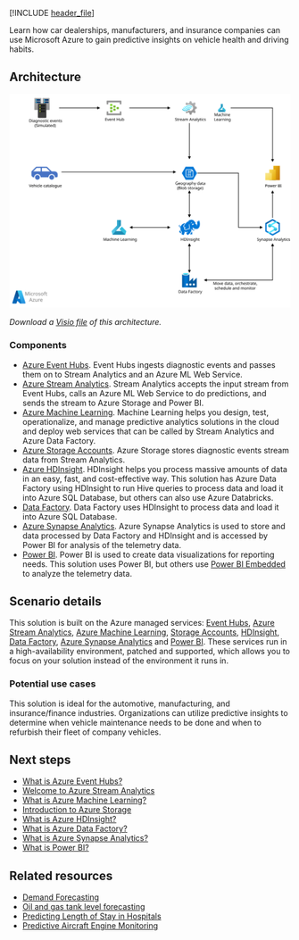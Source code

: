 [!INCLUDE [header_file](../../../includes/sol-idea-header.md)]

Learn how car dealerships, manufacturers, and insurance companies can use Microsoft Azure to gain predictive insights on vehicle health and driving habits.

## Architecture

![Architecture Diagram show the flow of information through the different computer systems that help with the predictive insights of vehicle telematics.](../media/predictive-insights-with-vehicle-telematics.svg)

*Download a [Visio file](https://arch-center.azureedge.net/predictive-insights-with-vehicle-telematics.vsdx) of this architecture.*

### Components

* [Azure Event Hubs](https://azure.microsoft.com/services/event-hubs). Event Hubs ingests diagnostic events and passes them on to Stream Analytics and an Azure ML Web Service.
* [Azure Stream Analytics](https://azure.microsoft.com/services/stream-analytics). Stream Analytics accepts the input stream from Event Hubs, calls an Azure ML Web Service to do predictions, and sends the stream to Azure Storage and Power BI.
* [Azure Machine Learning](https://azure.microsoft.com/free/machine-learning). Machine Learning helps you design, test, operationalize, and manage predictive analytics solutions in the cloud and deploy web services that can be called by Stream Analytics and Azure Data Factory.
* [Azure Storage Accounts](https://azure.microsoft.com/free/storage). Azure Storage stores diagnostic events stream data from Stream Analytics.
* [Azure HDInsight](https://azure.microsoft.com/free/hdinsight). HDInsight helps you process massive amounts of data in an easy, fast, and cost-effective way. This solution has Azure Data Factory using HDInsight to run Hive queries to process data and load it into Azure SQL Database, but others can also use Azure Databricks.
* [Data Factory](https://azure.microsoft.com/services/data-factory). Data Factory uses HDInsight to process data and load it into Azure SQL Database.
* [Azure Synapse Analytics](https://azure.microsoft.com/services/synapse-analytics). Azure Synapse Analytics is used to store and data processed by Data Factory and HDInsight and is accessed by Power BI for analysis of the telemetry data.
* [Power BI](https://powerbi.microsoft.com). Power BI is used to create data visualizations for reporting needs. This solution uses Power BI, but others use [Power BI Embedded](https://azure.microsoft.com/services/power-bi-embedded) to analyze the telemetry data.

## Scenario details

This solution is built on the Azure managed services: [Event Hubs](https://azure.microsoft.com/services/event-hubs), [Azure Stream Analytics](https://azure.microsoft.com/services/stream-analytics), [Azure Machine Learning](https://azure.microsoft.com/services/machine-learning), [Storage Accounts](https://azure.microsoft.com/services/storage), [HDInsight](https://azure.microsoft.com/services/hdinsight), [Data Factory](https://azure.microsoft.com/services/data-factory), [Azure Synapse Analytics](https://azure.microsoft.com/services/synapse-analytics) and [Power BI](https://powerbi.microsoft.com). These services run in a high-availability environment, patched and supported, which allows you to focus on your solution instead of the environment it runs in.

### Potential use cases

This solution is ideal for the automotive, manufacturing, and insurance/finance industries. Organizations can utilize predictive insights to determine when vehicle maintenance needs to be done and when to refurbish their fleet of company vehicles.

## Next steps

* [What is Azure Event Hubs?](/azure/event-hubs/event-hubs-about)
* [Welcome to Azure Stream Analytics](/azure/stream-analytics/stream-analytics-introduction)
* [What is Azure Machine Learning?](/azure/machine-learning/overview-what-is-azure-ml)
* [Introduction to Azure Storage](/azure/storage/common/storage-introduction)
* [What is Azure HDInsight?](/azure/hdinsight/hdinsight-overview)
* [What is Azure Data Factory?](/azure/data-factory/introduction)
* [What is Azure Synapse Analytics?](/azure/synapse-analytics/overview-what-is)
* [What is Power BI?](/power-bi/fundamentals/power-bi-overview)

## Related resources

* [Demand Forecasting](./demand-forecasting.yml)
* [Oil and gas tank level forecasting](./oil-and-gas-tank-level-forecasting.yml)
* [Predicting Length of Stay in Hospitals](/azure/architecture/example-scenario/digital-health/predict-patient-length-of-stay)
* [Predictive Aircraft Engine Monitoring](./aircraft-engine-monitoring-for-predictive-maintenance-in-aerospace.yml)
